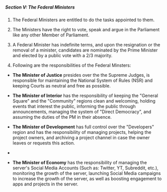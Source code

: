 ##### Section V: The Federal Ministers

1. The Federal Ministers are entitled to do the tasks appointed to them. 

2. The Ministers have the right to vote, speak and argue in the Parliament like any other Member of Parliament.

3. A Federal Minister has indefinite terms, and upon the resignation or the removal of a minister, candidates are nominated by the Prime Minister and elected by a public vote with a 2/3 majority.

4. Following are the responsibilities of the Federal Minsters:
* **The Minister of Justice** presides over the the Supreme Judges, is responsible for maintaining the National System of Rules (NSR) and keeping Courts as neutral and free as possible.
  
  
* **The Minister of Interior** has the responsibility of keeping the "General Square" and the "Community" regions clean and welcoming, holding events that interest the public, informing the public through announcements, managing the system of "Direct Democracy",  and assuming the duties of the PM in their absence.
  
  
* **The Minister of Development** has full control over the "Developers" region and has the responsibility of managing projects, helping the project owners, and archiving a project channel in case the owner leaves or requests this action.
* 
* **The Minister of Economy** has the responsibility of managing the server's Social Media Accounts (Such as: Twitter, YT, Subreddit, etc.), monitoring the growth of the server, launching Social Media campaigns to increase the growth of the server, as well as boosting engagement to apps and projects in the server.
  
  
  
  
  
  

